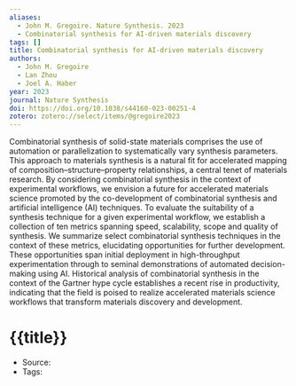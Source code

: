 ```yaml
---
aliases:
  - John M. Gregoire. Nature Synthesis. 2023
  - Combinatorial synthesis for AI-driven materials discovery
tags: []
title: Combinatorial synthesis for AI-driven materials discovery
authors:
  - John M. Gregoire
  - Lan Zhou
  - Joel A. Haber
year: 2023
journal: Nature Synthesis
doi: https://doi.org/10.1038/s44160-023-00251-4
zotero: zotero://select/items/@gregoire2023
---
```

<!-- START_ABSTRACT -->
Combinatorial synthesis of solid-state materials comprises the use of automation or parallelization to systematically vary synthesis parameters. This approach to materials synthesis is a natural fit for accelerated mapping of composition–structure–property relationships, a central tenet of materials research. By considering combinatorial synthesis in the context of experimental workflows, we envision a future for accelerated materials science promoted by the co-development of combinatorial synthesis and artificial intelligence (AI) techniques. To evaluate the suitability of a synthesis technique for a given experimental workflow, we establish a collection of ten metrics spanning speed, scalability, scope and quality of synthesis. We summarize select combinatorial synthesis techniques in the context of these metrics, elucidating opportunities for further development. These opportunities span initial deployment in high-throughput experimentation through to seminal demonstrations of automated decision-making using AI. Historical analysis of combinatorial synthesis in the context of the Gartner hype cycle establishes a recent rise in productivity, indicating that the field is poised to realize accelerated materials science workflows that transform materials discovery and development.
<!-- END_ABSTRACT -->

<!-- START_TEMPLATE -->
# {{title}}

- Source:
- Tags: 
<!-- END_TEMPLATE -->